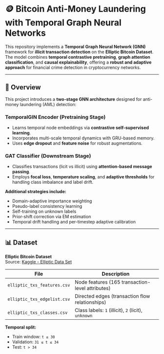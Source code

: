 # 🪙 Bitcoin Anti-Money Laundering with Temporal Graph Neural Networks

This repository implements a **Temporal Graph Neural Network (GNN)** framework for **illicit transaction detection** on the **Elliptic Bitcoin Dataset**.  
The model combines **temporal contrastive pretraining**, **graph attention classification**, and **causal explainability**, offering a **robust and adaptive approach** for financial crime detection in cryptocurrency networks.

---

## 🚀 Overview

This project introduces a **two-stage GNN architecture** designed for anti-money laundering (AML) detection:

### **TemporalGIN Encoder (Pretraining Stage)**
- Learns temporal node embeddings via **contrastive self-supervised learning**.
- Incorporates multi-scale temporal dynamics with GRU-based memory.
- Uses **edge dropout** and **feature noise** for robust augmentations.

### **GAT Classifier (Downstream Stage)**
- Classifies transactions (licit vs illicit) using **attention-based message passing**.
- Employs **focal loss**, **temperature scaling**, and **adaptive thresholds** for handling class imbalance and label drift.

**Additional strategies include:**
- Domain-adaptive importance weighting  
- Pseudo-label consistency learning  
- Self-training on unknown labels  
- Prior-shift correction via EM estimation  
- Temporal drift handling and per-timestep adaptive calibration

---

## 📊 Dataset

**Elliptic Bitcoin Dataset**  
Source: [Kaggle - Elliptic Data Set](https://www.kaggle.com/datasets/ellipticco/elliptic-data-set)

| File | Description |
|------|--------------|
| `elliptic_txs_features.csv` | Node features (165 transaction-level attributes) |
| `elliptic_txs_edgelist.csv` | Directed edges (transaction flow relationships) |
| `elliptic_txs_classes.csv` | Class labels: `1` (illicit), `2` (licit), `unknown` |

**Temporal split:**
- Train window: `t ≤ 30`  
- Validation: `31 ≤ t ≤ 34`  
- Test: `t > 34`
